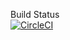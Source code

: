 Build Status 
<br>
[![CircleCI](https://circleci.com/gh/mfarkan/Food-store-for-everyone.svg?style=svg)](https://circleci.com/gh/mfarkan/Food-store-for-everyone)
